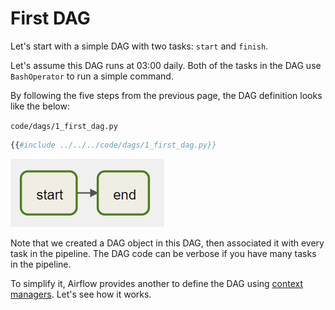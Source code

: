 # First DAG

Let's start with a simple DAG with two tasks: `start` and `finish`.

Let's assume this DAG runs at 03:00 daily. Both of the tasks in the DAG use `BashOperator` to run a simple command.

By following the five steps from the previous page, the DAG definition looks like the below:

`code/dags/1_first_dag.py`

```python
{{#include ../../../code/dags/1_first_dag.py}}
```

![first dag](airflow-first-dag.png)

Note that we created a DAG object in this DAG, then associated it with every task in the pipeline. The DAG code can be verbose if you have many tasks in the pipeline.

To simplify it, Airflow provides another to define the DAG using [context managers](https://docs.python.org/3/reference/datamodel.html#with-statement-context-managers). Let's see how it works.
